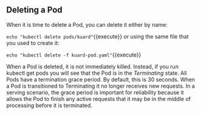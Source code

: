 ## Deleting a Pod
When it is time to delete a Pod, you can delete it either by name:

`echo "kubectl delete pods/kuard"`{{execute}}
or using the same file that you used to create it:

`echo "kubectl delete -f kuard-pod.yaml"`{{execute}}

When a Pod is deleted, it is not immediately killed. Instead, if you run kubectl get pods you will see that the Pod is in the *Terminating* state. All Pods have a termination grace period. By default, this is 30 seconds. When a Pod is transitioned to Terminating it no longer receives new requests. In a serving scenario, the grace period is important for reliability because it allows the Pod to finish any active requests that it may be in the middle of processing before it is terminated.